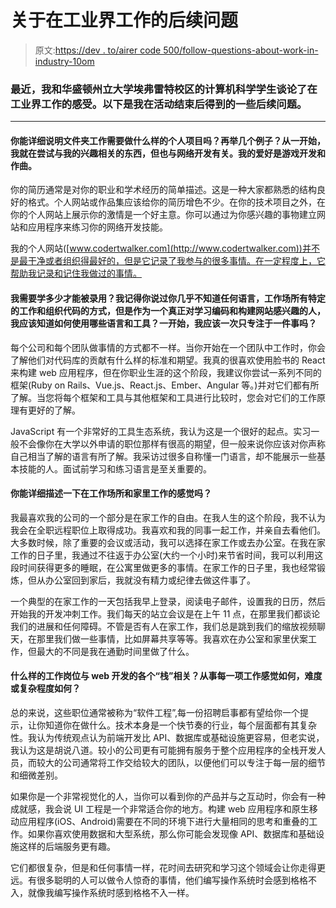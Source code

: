# 关于在工业界工作的后续问题

> 原文:[https://dev . to/airer code 500/follow-questions-about-work-in-industry-10om](https://dev.to/airercode500/follow-up-questions-about-working-in-industry-10om)

### 最近，我和华盛顿州立大学埃弗雷特校区的计算机科学学生谈论了在工业界工作的感受。以下是我在活动结束后得到的一些后续问题。

* * *

#### 你能详细说明文件夹工作需要做什么样的个人项目吗？再举几个例子？从一开始，我就在尝试与我的兴趣相关的东西，但也与网络开发有关。我的爱好是游戏开发和作曲。

你的简历通常是对你的职业和学术经历的简单描述。这是一种大家都熟悉的结构良好的格式。个人网站或作品集应该给你的简历增色不少。在你的技术项目之外，在你的个人网站上展示你的激情是一个好主意。你可以通过为你感兴趣的事物建立网站和应用程序来练习你的网络开发技能。

我的个人网站([www.codertwalker.com](http://www.codertwalker.com))并不是最干净或者组织得最好的，但是它记录了我参与的很多事情。在一定程度上，它帮助我记录和记住我做过的事情。

#### 我需要学多少才能被录用？我记得你说过你几乎不知道任何语言，工作场所有特定的工作和组织代码的方式，但是作为一个真正对学习编码和构建网站感兴趣的人，我应该知道如何使用哪些语言和工具？一开始，我应该一次只专注于一件事吗？

每个公司和每个团队做事情的方式都不一样。当你开始在一个团队中工作时，你会了解他们对代码库的贡献有什么样的标准和期望。我真的很喜欢使用脸书的 React 来构建 web 应用程序，但在你职业生涯的这个阶段，我建议你尝试一系列不同的框架(Ruby on Rails、Vue.js、React.js、Ember、Angular 等。)并对它们都有所了解。当您将每个框架和工具与其他框架和工具进行比较时，您会对它们的工作原理有更好的了解。

JavaScript 有一个非常好的工具生态系统，我认为这是一个很好的起点。实习一般不会像你在大学以外申请的职位那样有很高的期望，但一般来说你应该对你声称自己相当了解的语言有所了解。我采访过很多自称懂一门语言，却不能展示一些基本技能的人。面试前学习和练习语言是至关重要的。

#### 你能详细描述一下在工作场所和家里工作的感觉吗？

我最喜欢我的公司的一个部分是在家工作的自由。在我人生的这个阶段，我不认为我会在全职远程职位上取得成功。我喜欢和我的同事一起工作，并亲自去看他们。大多数时候，除了重要的会议或活动，我可以选择在家工作或去办公室。在我在家工作的日子里，我通过不往返于办公室(大约一个小时)来节省时间，我可以利用这段时间获得更多的睡眠，在公寓里做更多的事情。在家工作的日子里，我也经常锻炼，但从办公室回到家后，我就没有精力或纪律去做这件事了。

一个典型的在家工作的一天包括我早上登录，阅读电子邮件，设置我的日历，然后开始我的开发冲刺工作。我们每天的站立会议是在上午 11 点，在那里我们都谈论我们的进展和任何障碍。不管是否有人在家工作，我们总是跳到我们的缩放视频聊天，在那里我们做一些事情，比如屏幕共享等等。我喜欢在办公室和家里伏案工作，但最大的不同是我在通勤时间里做了什么。

#### [](#what-kind-of-job-positions-are-related-with-each-stack-of-web-development-what-is-it-like-working-on-each-one-and-how-difficult-or-complex-are-they)什么样的工作岗位与 web 开发的各个“栈”相关？从事每一项工作感觉如何，难度或复杂程度如何？

总的来说，这些职位通常被称为“软件工程”,每一份招聘启事都有望给你一个提示，让你知道你在做什么。技术本身是一个快节奏的行业，每个层面都有其复杂性。我认为传统观点认为前端开发比 API、数据库或基础设施更容易，但老实说，我认为这是胡说八道。较小的公司更有可能拥有服务于整个应用程序的全栈开发人员，而较大的公司通常将工作交给较大的团队，以便他们可以专注于每一层的细节和细微差别。

如果你是一个非常视觉化的人，当你可以看到你的产品并与之互动时，你会有一种成就感，我会说 UI 工程是一个非常适合你的地方。构建 web 应用程序和原生移动应用程序(iOS、Android)需要在不同的环境下进行大量相同的思考和重叠的工作。如果你喜欢使用数据和大型系统，那么你可能会发现像 API、数据库和基础设施这样的后端服务更有趣。

它们都很复杂，但是和任何事情一样，花时间去研究和学习这个领域会让你走得更远。有很多聪明的人可以做令人惊奇的事情，他们编写操作系统时会感到格格不入，就像我编写操作系统时感到格格不入一样。